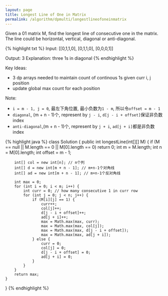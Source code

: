 ```yaml
---
layout: page
title: Longest Line of One in Matrix
permalink: /algorithm/dpmulti/longestlineofoneinmatrix
---
```

Given a 01 matrix M, find the longest line of consecutive one in the matrix.  The line could be horizontal, vertical, diagonal or anti-diagonal.  

{% highlight txt %}
Input:
[[0,1,1,0],
 [0,1,1,0],
 [0,0,0,1]]

Output: 3
Explanation: three 1s in diagonal
{% endhighlight %}

Key Ideas:
- 3 dp arrays needed to maintain count of continous 1s given curr i, j position
- update global max count for each position

Note:
- `i = m - 1, j = 0`, 最左下角位置, 最小负数为`1 - m`, 所以令`offset = m - 1`
- `diagonal`, (m + n - 1)个, represent by `j - i`, `d[j - i + offset]`保证非负数index
- `anti-diagonal`,(m + n - 1)个, represent by `j + i`, `ad[j + i]`都是非负数index

{% highlight java %}
class Solution {
    public int longestLine(int[][] M) {
        if (M == null || M.length == 0 || M[0].length == 0) return 0;
        int m = M.length;
        int n = M[0].length;
        int offset = m - 1;
        
        int[] col = new int[n]; // n个列
        int[] d = new int[m + n - 1]; // m+n-1个对角线
        int[] ad = new int[m + n - 1]; // m+n-1个反对角线
        
        int max = 0;
        for (int i = 0; i < m; i++) {
            int curr = 0; // how many consecutive 1 in curr row
            for (int j = 0; j < n; j++) {
                if (M[i][j] == 1) {
                    curr++;
                    col[j]++;
                    d[j - i + offset]++;
                    ad[j + i]++;
                    max = Math.max(max, curr);
                    max = Math.max(max, col[j]);
                    max = Math.max(max, d[j - i + offset]);
                    max = Math.max(max, ad[j + i]); 
                } else {
                    curr = 0;
                    col[j] = 0;
                    d[j - i + offset] = 0;
                    ad[j + i] = 0;
                }  
            }
        }
        return max;
    }
}
{% endhighlight %}



